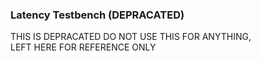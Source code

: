 ### Latency Testbench (DEPRACATED)
THIS IS DEPRACATED DO NOT USE THIS FOR ANYTHING,  
LEFT HERE FOR REFERENCE ONLY
